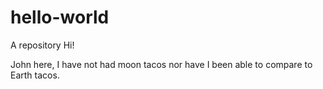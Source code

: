 # hello-world
A repository
Hi!

John here, I have not had moon tacos nor have I been able to compare to Earth tacos.

